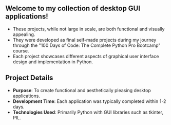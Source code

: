 ## Welcome to my collection of desktop GUI applications! 

- These projects, while not large in scale, are both functional and visually appealing. 
- They were developed as final self-made projects during my journey through the
 "100 Days of Code: The Complete Python Pro Bootcamp" course.  
- Each project showcases different aspects of graphical user interface design and implementation in Python.

 
## Project Details
- **Purpose**: To create functional and aesthetically pleasing desktop applications.
- **Development Time**: Each application was typically completed within 1-2 days.
- **Technologies Used**: Primarily Python with GUI libraries such as tkinter, PIL.
